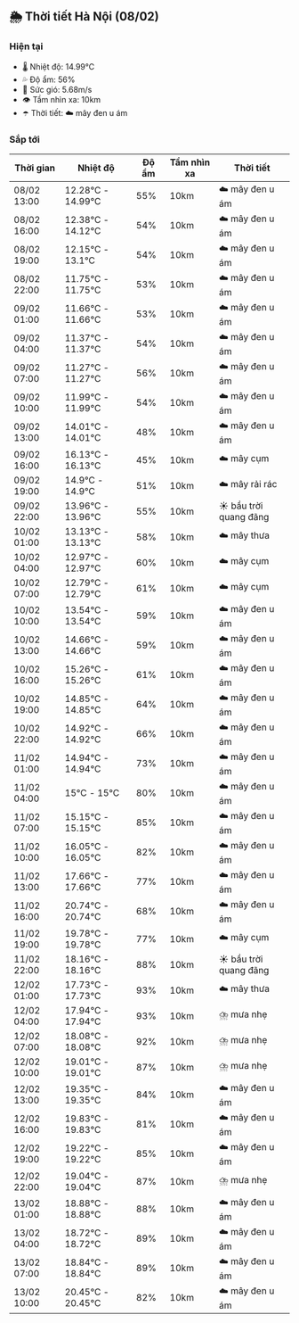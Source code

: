 ## 🌦️ Thời tiết Hà Nội (08/02)

### Hiện tại

- 🌡️ Nhiệt độ: 14.99℃
- 💦 Độ ẩm: 56%
- 💨 Sức gió: 5.68m/s
- 👁️ Tầm nhìn xa: 10km
- ☂️ Thời tiết: ☁️ mây đen u ám

### Sắp tới

| Thời gian | Nhiệt độ | Độ ẩm | Tầm nhìn xa | Thời tiết |
| --- | --- | --- | --- | --- |
| 08/02 13:00 | 12.28℃ - 14.99℃ | 55% | 10km | ☁️ mây đen u ám |
| 08/02 16:00 | 12.38℃ - 14.12℃ | 54% | 10km | ☁️ mây đen u ám |
| 08/02 19:00 | 12.15℃ - 13.1℃ | 54% | 10km | ☁️ mây đen u ám |
| 08/02 22:00 | 11.75℃ - 11.75℃ | 53% | 10km | ☁️ mây đen u ám |
| 09/02 01:00 | 11.66℃ - 11.66℃ | 53% | 10km | ☁️ mây đen u ám |
| 09/02 04:00 | 11.37℃ - 11.37℃ | 54% | 10km | ☁️ mây đen u ám |
| 09/02 07:00 | 11.27℃ - 11.27℃ | 56% | 10km | ☁️ mây đen u ám |
| 09/02 10:00 | 11.99℃ - 11.99℃ | 54% | 10km | ☁️ mây đen u ám |
| 09/02 13:00 | 14.01℃ - 14.01℃ | 48% | 10km | ☁️ mây đen u ám |
| 09/02 16:00 | 16.13℃ - 16.13℃ | 45% | 10km | ☁️ mây cụm |
| 09/02 19:00 | 14.9℃ - 14.9℃ | 51% | 10km | ☁️ mây rải rác |
| 09/02 22:00 | 13.96℃ - 13.96℃ | 55% | 10km | ☀️ bầu trời quang đãng |
| 10/02 01:00 | 13.13℃ - 13.13℃ | 58% | 10km | ☁️ mây thưa |
| 10/02 04:00 | 12.97℃ - 12.97℃ | 60% | 10km | ☁️ mây cụm |
| 10/02 07:00 | 12.79℃ - 12.79℃ | 61% | 10km | ☁️ mây cụm |
| 10/02 10:00 | 13.54℃ - 13.54℃ | 59% | 10km | ☁️ mây đen u ám |
| 10/02 13:00 | 14.66℃ - 14.66℃ | 59% | 10km | ☁️ mây đen u ám |
| 10/02 16:00 | 15.26℃ - 15.26℃ | 61% | 10km | ☁️ mây đen u ám |
| 10/02 19:00 | 14.85℃ - 14.85℃ | 64% | 10km | ☁️ mây đen u ám |
| 10/02 22:00 | 14.92℃ - 14.92℃ | 66% | 10km | ☁️ mây đen u ám |
| 11/02 01:00 | 14.94℃ - 14.94℃ | 73% | 10km | ☁️ mây đen u ám |
| 11/02 04:00 | 15℃ - 15℃ | 80% | 10km | ☁️ mây đen u ám |
| 11/02 07:00 | 15.15℃ - 15.15℃ | 85% | 10km | ☁️ mây đen u ám |
| 11/02 10:00 | 16.05℃ - 16.05℃ | 82% | 10km | ☁️ mây đen u ám |
| 11/02 13:00 | 17.66℃ - 17.66℃ | 77% | 10km | ☁️ mây đen u ám |
| 11/02 16:00 | 20.74℃ - 20.74℃ | 68% | 10km | ☁️ mây đen u ám |
| 11/02 19:00 | 19.78℃ - 19.78℃ | 77% | 10km | ☁️ mây cụm |
| 11/02 22:00 | 18.16℃ - 18.16℃ | 88% | 10km | ☀️ bầu trời quang đãng |
| 12/02 01:00 | 17.73℃ - 17.73℃ | 93% | 10km | ☁️ mây thưa |
| 12/02 04:00 | 17.94℃ - 17.94℃ | 93% | 10km | ⛈️ mưa nhẹ |
| 12/02 07:00 | 18.08℃ - 18.08℃ | 92% | 10km | ⛈️ mưa nhẹ |
| 12/02 10:00 | 19.01℃ - 19.01℃ | 87% | 10km | ⛈️ mưa nhẹ |
| 12/02 13:00 | 19.35℃ - 19.35℃ | 84% | 10km | ☁️ mây đen u ám |
| 12/02 16:00 | 19.83℃ - 19.83℃ | 81% | 10km | ☁️ mây đen u ám |
| 12/02 19:00 | 19.22℃ - 19.22℃ | 85% | 10km | ☁️ mây đen u ám |
| 12/02 22:00 | 19.04℃ - 19.04℃ | 87% | 10km | ⛈️ mưa nhẹ |
| 13/02 01:00 | 18.88℃ - 18.88℃ | 88% | 10km | ☁️ mây đen u ám |
| 13/02 04:00 | 18.72℃ - 18.72℃ | 89% | 10km | ☁️ mây đen u ám |
| 13/02 07:00 | 18.84℃ - 18.84℃ | 89% | 10km | ☁️ mây đen u ám |
| 13/02 10:00 | 20.45℃ - 20.45℃ | 82% | 10km | ☁️ mây đen u ám |

